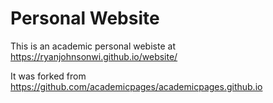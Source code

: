 # Personal Website

This is an academic personal webiste at https://ryanjohnsonwi.github.io/website/

It was forked from https://github.com/academicpages/academicpages.github.io
